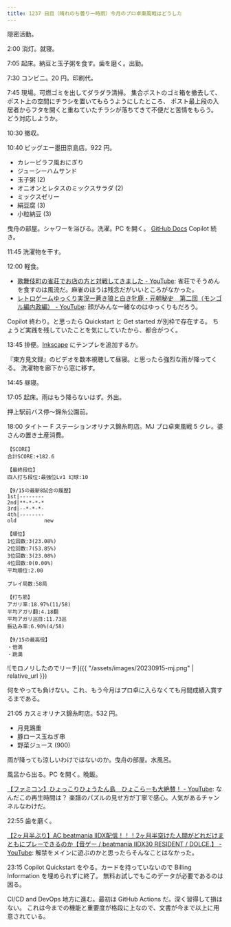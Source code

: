 ```yaml
---
title: 1237 日目（晴れのち曇り一時雨）今月のプロ卓東風戦はどうした
---
```


隠密活動。

2:00 消灯。就寝。

7:05 起床。納豆と玉子粥を食す。歯を磨く。出勤。

7:30 コンビニ。20 円。印刷代。

7:45 現場。可燃ゴミを出してダラダラ清掃。
集合ポストのゴミ箱を撤去して、ポスト上の空間にチラシを置いてもらうようにしたところ、
ポスト最上段の入居者からフタを開くと重ねていたチラシが落ちてきて不便だと苦情をもらう。
どう対応しようか。

10:30 撤収。

10:40 ビッグエー墨田京島店。922 円。

* カレーピラフ風おにぎり
* ジューシーハムサンド
* 玉子粥 (2)
* オニオンとレタスのミックスサラダ (2)
* ミックスゼリー
* 絹豆腐 (3)
* 小粒納豆 (3)

曳舟の部屋。シャワーを浴びる。洗濯。PC を開く。
[GitHub Docs] Copilot 続き。

11:45 洗濯物を干す。

12:00 軽食。

* [歌舞伎町の雀荘でお店の方と対戦してきました - YouTube](https://www.youtube.com/watch?v=1SUhFgkN07o):
  雀荘でそうめんを食すのは風流だ。麻雀のほうは残念だがいいところがなかった。
* [レトロゲームゆっくり実況ー蒼き狼と白き牝鹿・元朝秘史　第二回（モンゴル編内政編） - YouTube](https://www.youtube.com/watch?v=ZOIxRuah0Ro):
  顔がみんな一緒なのはゆっくりもだろう。

Copilot 終わり。と思ったら Quickstart と Get started が別枠で存在する。
ちょうど実践を残していたことを気にしていたから、都合がつく。

13:45 排便。[Inkscape] にテンプレを追加するか。

『東方見文録』のビデオを数本視聴して昼寝。と思ったら強烈な雨が降ってくる。
洗濯物を廊下から窓に移す。

14:45 昼寝。

17:05 起床。雨はもう降らないはず。外出。

押上駅前バス停～錦糸公園前。

18:00 タイトー F ステーションオリナス錦糸町店。MJ プロ卓東風戦 5 クレ。婆さんの置き土産消費。

```text
【SCORE】
合計SCORE:+182.6

【最終段位】
四人打ち段位:最強位Lv1 幻球:10

【9/15の最新8試合の履歴】
1st|--------
2nd|**-*-*-*
3rd|--*-*-*-
4th|--------
old         new

【順位】
1位回数:3(23.08%)
2位回数:7(53.85%)
3位回数:3(23.08%)
4位回数:0(0.00%)
平均順位:2.00

プレイ局数:58局

【打ち筋】
アガリ率:18.97%(11/58)
平均アガリ翻:4.18翻
平均アガリ巡目:11.73巡
振込み率:6.90%(4/58)

【9/15の最高役】
・倍満
・跳満
```

![モロノリしたのでリーチ]({{ "/assets/images/20230915-mj.png" | relative_url }})

何をやっても負けない。これ、もう今月はプロ卓に入らなくても月間成績入賞するまである。

21:05 カスミオリナス錦糸町店。532 円。

* 月見鶏重
* 豚ロース玉ねぎ串
* 野菜ジュース (900)

雨が降っても涼しいわけではないのか。曳舟の部屋。水風呂。

風呂から出る。PC を開く。晩飯。

[【ファミコン】ひょっこりひょうたん島　ひょこらーも大絶賛！ - YouTube](https://www.youtube.com/watch?v=O9ZBDeTG3NA):
なんだこの再生時間は？ 楽譜のパズルの見せ方が丁寧で感心。人気があるチャンネルなわけだ。

22:55 歯を磨く。

[【2ヶ月半ぶり】AC beatmania IIDX配信！！！2ヶ月半空けた人間がどれだけまともにプレーできるのか【音ゲー / beatmania IIDX30 RESIDENT / DOLCE.】 - YouTube](https://www.youtube.com/watch?v=eiqBAUYau94):
解禁をメインに遊ぶのかと思ったらそんなことはなかった。

23:15 Copilot Quickstart をやる。カードを持っていないので Billing Information を埋められずに終了。
無料お試しでもこのデータが必要であるのは困る。

CI/CD and DevOps 地方に進む。最初は GitHub Actions だ。深く習得して損はない。
これは今までの機能と重要度が格段に上なので、文書が今まで以上に用意されている。

[GitHub Docs]: https://docs.github.com/en
[Inkscape]: <https://inkscape.org/>

